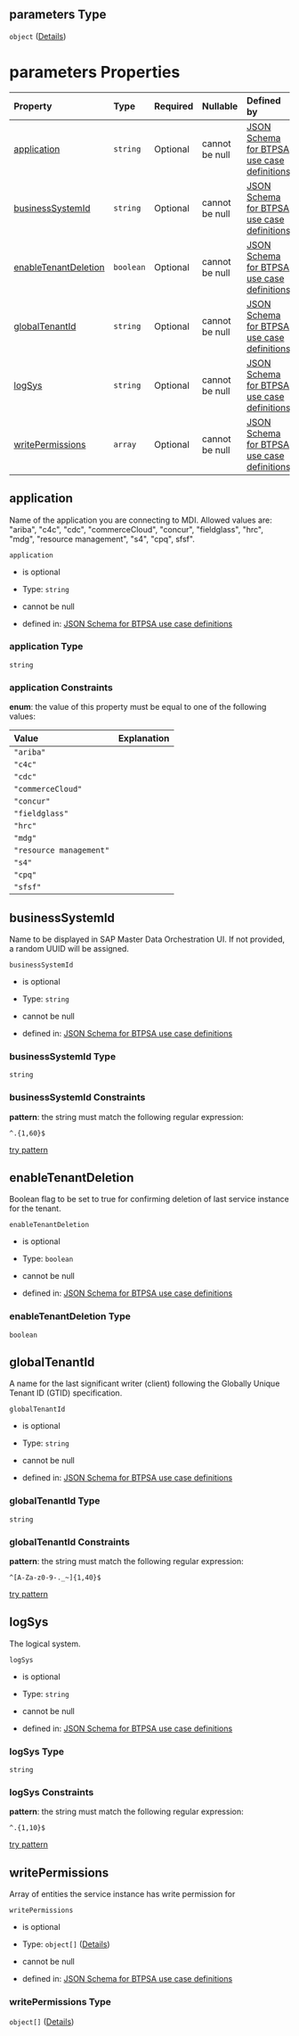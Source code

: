## parameters Type

`object` ([Details](btpsa-usecase-properties-services-items-allof-1-then-allof-81-then-allof-1-then-properties-parameters.md))

# parameters Properties

| Property                                      | Type      | Required | Nullable       | Defined by                                                                                                                                                                                                                                                                                                                  |
| :-------------------------------------------- | :-------- | :------- | :------------- | :-------------------------------------------------------------------------------------------------------------------------------------------------------------------------------------------------------------------------------------------------------------------------------------------------------------------------- |
| [application](#application)                   | `string`  | Optional | cannot be null | [JSON Schema for BTPSA use case definitions](btpsa-usecase-properties-services-items-allof-1-then-allof-81-then-allof-1-then-properties-parameters-properties-application.md "undefined#/properties/services/items/allOf/1/then/allOf/81/then/allOf/1/then/properties/parameters/properties/application")                   |
| [businessSystemId](#businesssystemid)         | `string`  | Optional | cannot be null | [JSON Schema for BTPSA use case definitions](btpsa-usecase-properties-services-items-allof-1-then-allof-81-then-allof-1-then-properties-parameters-properties-businesssystemid.md "undefined#/properties/services/items/allOf/1/then/allOf/81/then/allOf/1/then/properties/parameters/properties/businessSystemId")         |
| [enableTenantDeletion](#enabletenantdeletion) | `boolean` | Optional | cannot be null | [JSON Schema for BTPSA use case definitions](btpsa-usecase-properties-services-items-allof-1-then-allof-81-then-allof-1-then-properties-parameters-properties-enabletenantdeletion.md "undefined#/properties/services/items/allOf/1/then/allOf/81/then/allOf/1/then/properties/parameters/properties/enableTenantDeletion") |
| [globalTenantId](#globaltenantid)             | `string`  | Optional | cannot be null | [JSON Schema for BTPSA use case definitions](btpsa-usecase-properties-services-items-allof-1-then-allof-81-then-allof-1-then-properties-parameters-properties-globaltenantid.md "undefined#/properties/services/items/allOf/1/then/allOf/81/then/allOf/1/then/properties/parameters/properties/globalTenantId")             |
| [logSys](#logsys)                             | `string`  | Optional | cannot be null | [JSON Schema for BTPSA use case definitions](btpsa-usecase-properties-services-items-allof-1-then-allof-81-then-allof-1-then-properties-parameters-properties-logsys.md "undefined#/properties/services/items/allOf/1/then/allOf/81/then/allOf/1/then/properties/parameters/properties/logSys")                             |
| [writePermissions](#writepermissions)         | `array`   | Optional | cannot be null | [JSON Schema for BTPSA use case definitions](btpsa-usecase-properties-services-items-allof-1-then-allof-81-then-allof-1-then-properties-parameters-properties-writepermissions.md "undefined#/properties/services/items/allOf/1/then/allOf/81/then/allOf/1/then/properties/parameters/properties/writePermissions")         |

## application

Name of the application you are connecting to MDI. Allowed values are: "ariba", "c4c", "cdc", "commerceCloud", "concur", "fieldglass", "hrc", "mdg", "resource management", "s4", "cpq", sfsf".

`application`

*   is optional

*   Type: `string`

*   cannot be null

*   defined in: [JSON Schema for BTPSA use case definitions](btpsa-usecase-properties-services-items-allof-1-then-allof-81-then-allof-1-then-properties-parameters-properties-application.md "undefined#/properties/services/items/allOf/1/then/allOf/81/then/allOf/1/then/properties/parameters/properties/application")

### application Type

`string`

### application Constraints

**enum**: the value of this property must be equal to one of the following values:

| Value                   | Explanation |
| :---------------------- | :---------- |
| `"ariba"`               |             |
| `"c4c"`                 |             |
| `"cdc"`                 |             |
| `"commerceCloud"`       |             |
| `"concur"`              |             |
| `"fieldglass"`          |             |
| `"hrc"`                 |             |
| `"mdg"`                 |             |
| `"resource management"` |             |
| `"s4"`                  |             |
| `"cpq"`                 |             |
| `"sfsf"`                |             |

## businessSystemId

Name to be displayed in SAP Master Data Orchestration UI. If not provided, a random UUID will be assigned.

`businessSystemId`

*   is optional

*   Type: `string`

*   cannot be null

*   defined in: [JSON Schema for BTPSA use case definitions](btpsa-usecase-properties-services-items-allof-1-then-allof-81-then-allof-1-then-properties-parameters-properties-businesssystemid.md "undefined#/properties/services/items/allOf/1/then/allOf/81/then/allOf/1/then/properties/parameters/properties/businessSystemId")

### businessSystemId Type

`string`

### businessSystemId Constraints

**pattern**: the string must match the following regular expression:&#x20;

```regexp
^.{1,60}$
```

[try pattern](https://regexr.com/?expression=%5E.%7B1%2C60%7D%24 "try regular expression with regexr.com")

## enableTenantDeletion

Boolean flag to be set to true for confirming deletion of last service instance for the tenant.

`enableTenantDeletion`

*   is optional

*   Type: `boolean`

*   cannot be null

*   defined in: [JSON Schema for BTPSA use case definitions](btpsa-usecase-properties-services-items-allof-1-then-allof-81-then-allof-1-then-properties-parameters-properties-enabletenantdeletion.md "undefined#/properties/services/items/allOf/1/then/allOf/81/then/allOf/1/then/properties/parameters/properties/enableTenantDeletion")

### enableTenantDeletion Type

`boolean`

## globalTenantId

A name for the last significant writer (client) following the Globally Unique Tenant ID (GTID) specification.

`globalTenantId`

*   is optional

*   Type: `string`

*   cannot be null

*   defined in: [JSON Schema for BTPSA use case definitions](btpsa-usecase-properties-services-items-allof-1-then-allof-81-then-allof-1-then-properties-parameters-properties-globaltenantid.md "undefined#/properties/services/items/allOf/1/then/allOf/81/then/allOf/1/then/properties/parameters/properties/globalTenantId")

### globalTenantId Type

`string`

### globalTenantId Constraints

**pattern**: the string must match the following regular expression:&#x20;

```regexp
^[A-Za-z0-9-._~]{1,40}$
```

[try pattern](https://regexr.com/?expression=%5E%5BA-Za-z0-9-._~%5D%7B1%2C40%7D%24 "try regular expression with regexr.com")

## logSys

The logical system.

`logSys`

*   is optional

*   Type: `string`

*   cannot be null

*   defined in: [JSON Schema for BTPSA use case definitions](btpsa-usecase-properties-services-items-allof-1-then-allof-81-then-allof-1-then-properties-parameters-properties-logsys.md "undefined#/properties/services/items/allOf/1/then/allOf/81/then/allOf/1/then/properties/parameters/properties/logSys")

### logSys Type

`string`

### logSys Constraints

**pattern**: the string must match the following regular expression:&#x20;

```regexp
^.{1,10}$
```

[try pattern](https://regexr.com/?expression=%5E.%7B1%2C10%7D%24 "try regular expression with regexr.com")

## writePermissions

Array of entities the service instance has write permission for

`writePermissions`

*   is optional

*   Type: `object[]` ([Details](btpsa-usecase-properties-services-items-allof-1-then-allof-81-then-allof-1-then-properties-parameters-properties-writepermissions-items.md))

*   cannot be null

*   defined in: [JSON Schema for BTPSA use case definitions](btpsa-usecase-properties-services-items-allof-1-then-allof-81-then-allof-1-then-properties-parameters-properties-writepermissions.md "undefined#/properties/services/items/allOf/1/then/allOf/81/then/allOf/1/then/properties/parameters/properties/writePermissions")

### writePermissions Type

`object[]` ([Details](btpsa-usecase-properties-services-items-allof-1-then-allof-81-then-allof-1-then-properties-parameters-properties-writepermissions-items.md))
